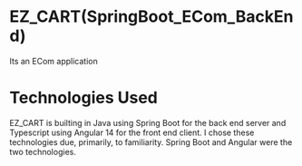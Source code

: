 # EZ_CART(SpringBoot_ECom_BackEnd)
Its an ECom application 
# Technologies Used
EZ_CART is builting in Java using Spring Boot for the back end server and Typescript using Angular 14 for the front end client. I chose these technologies due, primarily, to familiarity. Spring Boot and Angular were the two technologies. 
